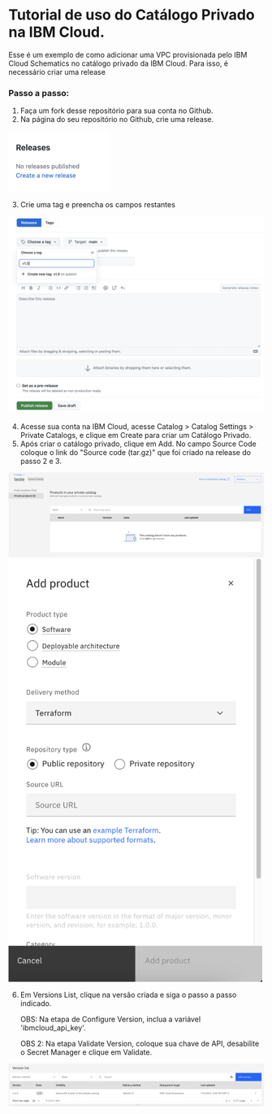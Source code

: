 # Tutorial de uso do Catálogo Privado na IBM Cloud.

 Esse é um exemplo de como adicionar uma VPC provisionada pelo IBM Cloud Schematics no catálogo privado da IBM Cloud. Para isso, é necessário criar uma release

 ### Passo a passo:
 1. Faça um fork desse repositório para sua conta no Github.
 2. Na página do seu repositório no Github, crie uma release.

 <img src="https://github.com/RafaelLOliveira/catalogo-ibm-cloud/blob/main/imagens/release1.png" width="200"/>

 3. Crie uma tag e preencha os campos restantes

 ![imagem 2](https://github.com/RafaelLOliveira/catalogo-ibm-cloud/blob/main/imagens/release2.png)

 4. Acesse sua conta na IBM Cloud, acesse Catalog > Catalog Settings > Private Catalogs, e clique em Create para criar um Catálogo Privado.
 5. Após criar o catálogo privado, clique em Add. No campo Source Code coloque o link do "Source code (tar.gz)" que foi criado na release do passo 2 e 3.

 <img src="https://github.com/RafaelLOliveira/catalogo-ibm-cloud/blob/main/imagens/catalogo-privado.png"/>

 <img src="https://github.com/RafaelLOliveira/catalogo-ibm-cloud/blob/main/imagens/add-product.png" width="500"/>

 6. Em Versions List, clique na versão criada e siga o passo a passo indicado.

    OBS: Na etapa de Configure Version, inclua a variável 'ibmcloud_api_key'.

    OBS 2: Na etapa Validate Version, coloque sua chave de API, desabilite o Secret Manager e clique em Validate.

 <img src="https://github.com/RafaelLOliveira/catalogo-ibm-cloud/blob/main/imagens/version-list.png" />
